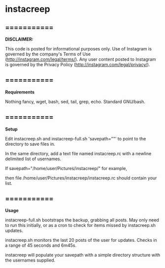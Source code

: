 # instacreep
===========
---
**DISCLAIMER:**

This code is posted for informational purposes only. Use of Instagram is governed by the company's Terms of Use (http://instagram.com/legal/terms/). Any user content posted to Instagram is governed by the Privacy Policy (http://instagram.com/legal/privacy/).


===========
---
**Requirements**

Nothing fancy, wget, bash, sed, tail, grep, echo.  Standard GNU/bash.

===========
---
**Setup**

Edit instacreep.sh and instacreep-full.sh 'savepath=""' to point to the directory to save files in.

In the same directory, add a text file named instacreep.rc with a newline delimited list of usernames.

If savepath="/home/user/Pictures/instacreep/" for example,

then file /home/user/Pictures/instacreep/instacreep.rc should contain your list.

===========
---
**Usage**

instacreep-full.sh bootstraps the backup, grabbing all posts.  May only need to run this initially, or as a cron to check for items missed by instacreep.sh updates.

instacreep.sh monitors the last 20 posts of the user for updates.  Checks in a range of 45 seconds and 6m45s.

instacreep will populate your savepath with a simple directory structure with the usernames supplied.
